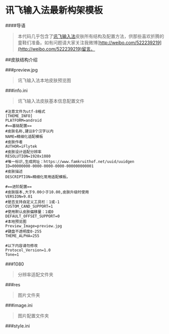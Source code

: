 # 讯飞输入法最新构架模板
####导语
>  本代码几乎包含了[讯飞输入法](http://www.xunfei.cn)皮肤所有结构及配置方法，供那些喜欢折腾的童鞋们准备。如有问题请大家关注我微博[http://weibo.com/522239219](http://weibo.com/522239219)留言。

##皮肤结构介绍

###preview.jpg
> 讯飞输入法本地皮肤预览图

###info.ini
> 讯飞输入法皮肤基本信息配置文件

	#注意文件为utf-8格式
	[THEME_INFO]
	PLATFORM=android
	#==基础配置==
	#皮肤名称,建议8个汉字以内
	NAME=精细化适配模板
	#皮肤作者
	AUTHOR=iFlytek
	#皮肤设计适配分辨率
	RESOLUTION=1920x1080
	#唯一标识,生成网址：https://www.famkruithof.net/uuid/uuidgen
	ID=00000000-0000-0000-0000-000000000001
	#皮肤描述
	DESCRIPTION=精细化常用适配模板。

	#==进阶配置==
	#皮肤版本,大于9.00小于10.00,皮肤升级时使用
	VERSION=9.01
	#是否支持自定义工具栏：1或-1
	CUSTOM_CAND_SUPPORT=1
	#使用默认皮肤偏移量：1或0
	DEFAULT_OFFSET_SUPPORT=0
	#本地预览图
	Preview_Image=preview.jpg
	#键盘不透明度0-255
	THEME_ALPHA=255

	#以下内容请勿修改
	Protocol_Version=1.0
	Tone=1	

###1080
> 分辨率适配文件夹

###res
> 图片文件夹

###image.ini
> 图片配置文件夹

###style.ini
>

